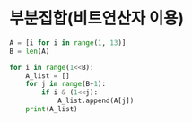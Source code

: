 # 부분집합(비트연산자 이용)

```python
A = [i for i in range(1, 13)]
B = len(A)

for i in range(1<<B):
    A_list = []
    for j in range(B+1):
        if i & (1<<j):
            A_list.append(A[j])
    print(A_list)
```


